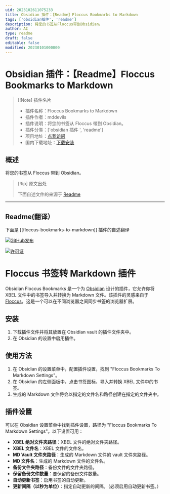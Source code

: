 ```yaml
---
uid: 2023102611075233
title: Obsidian 插件：【Readme】Floccus Bookmarks to Markdown
tags: ['obsidian插件', 'readme']
description: 将您的书签从Floccus带到Obsidian。
author: AI
type: readme
draft: false
editable: false
modified: 20230101000000
---
```


# Obsidian 插件：【Readme】Floccus Bookmarks to Markdown

> [!Note] 插件名片
> - 插件名称：Floccus Bookmarks to Markdown
> - 插件作者：mddevils
> - 插件说明：将您的书签从 Floccus 带到 Obsidian。
> - 插件分类：['obsidian 插件 ', 'readme']
> - 项目地址：[点我访问](https://github.com/mddevils/floccus-bookmarks-to-markdown)
> - 国内下载地址：[下载安装](https://pkmer.cn/products/plugin/pluginMarket/?floccus-bookmarks-to-markdown)

## 概述

将您的书签从 Floccus 带到 Obsidian。

> [!tip] 原文出处
>
>下面自述文件的来源于 [Readme](https://ghproxy.net/https://raw.githubusercontent.com/mddevils/floccus-bookmarks-to-markdown/main/README.md)

---

## Readme(翻译）

下面是 [[floccus-bookmarks-to-markdown]] 插件的自述翻译

[![GitHub发布](https://img.shields.io/github/release/mddevils/floccus-bookmarks-to-markdown?include_prereleases=&sort=semver&color=blue)](https://github.com/mddevils/floccus-bookmarks-to-markdown/releases/)

[![许可证](https://img.shields.io/badge/License-MIT-blue)](#license)

# Floccus 书签转 Markdown 插件

Obsidian Floccus Bookmarks 是一个为 [Obsidian](https://obsidian.md/) 设计的插件，它允许你将 XBEL 文件中的书签导入并转换为 Markdown 文件。该插件的灵感来自于 [Floccus](https://floccus.org/)，这是一个可以在不同浏览器之间同步书签的浏览器扩展。

## 安装

1. 下载插件文件并将其放置在 Obsidian vault 的插件文件夹中。
2. 在 Obsidian 的设置中启用插件。

## 使用方法

1. 在 Obsidian 的设置菜单中，配置插件设置，找到 "Floccus Bookmarks To Markdown Settings"。
2. 在 Obsidian 的左侧面板中，点击书签图标，导入并转换 XBEL 文件中的书签。
3. 生成的 Markdown 文件将会以指定的文件名和路径创建在指定的文件夹中。

## 插件设置

可以在 Obsidian 设置菜单中找到插件设置，路径为 "Floccus Bookmarks To Markdown Settings"。以下设置可用：

- **XBEL 绝对文件夹路径**：XBEL 文件的绝对文件夹路径。
- **XBEL 文件名**：XBEL 文件的文件名。
- **MD Vault 文件夹路径**：生成的 Markdown 文件的 vault 文件夹路径。
- **MD 文件名**：生成的 Markdown 文件的文件名。
- **备份文件夹路径**：备份文件的文件夹路径。
- **保留备份文件数量**：要保留的备份文件数量。
- **自动更新书签**：启用书签的自动更新。
- **更新间隔（以秒为单位）**：指定自动更新的间隔。（必须启用自动更新书签。）



